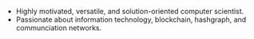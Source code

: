- Highly motivated, versatile, and solution-oriented computer scientist. 
- Passionate about information technology, blockchain, hashgraph, and communciation networks.
